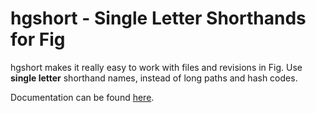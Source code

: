 # hgshort - Single Letter Shorthands for Fig

hgshort makes it really easy to work with files and revisions in Fig. Use
**single letter** shorthand names, instead of long paths and hash codes.

Documentation can be found
[here](http://g3doc/experimental/fig_contrib/g3doc/hgshort).
